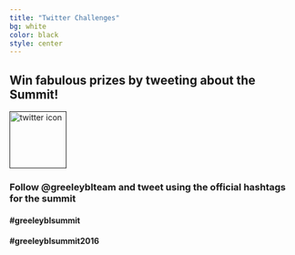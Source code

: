 ```yaml
---
title: "Twitter Challenges"
bg: white
color: black
style: center
---
```


## Win fabulous prizes by tweeting about the Summit!

<a href="">
   <img src="https://cdn1.iconfinder.com/data/icons/logotypes/32/twitter-128.png" alt="twitter icon" style="width:100px;"/>
</a>

### Follow @greeleyblteam and tweet using the official hashtags for the summit

#### #greeleyblsummit

#### #greeleyblsummit2016
